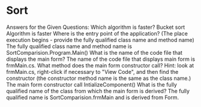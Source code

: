 # Sort
Answers for the Given Questions:
Which algorithm is faster?
Bucket sort Algorithm is faster
Where is the entry point of the application? (The place execution begins - provide the fully qualified class name and method name)
The fully qualified class name  and method name is SortComparision.Program.Main()
What is the name of the code file that displays the main form?
The name of the code file that displays main form is frmMain.cs.
What method does the main form constructor call?  Hint: look at frmMain.cs, right-click if necessary to "View Code", and then find the constructor (the constructor method name is the same as the class name.)
The main form constructor  call IntializeComponent() 
What is the fully qualified name of the class from which the main form is derived? 
The fully qualified name is SortComparision.frmMain and is derived from Form.

